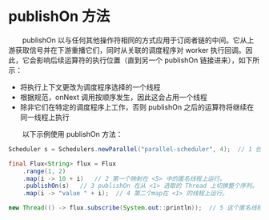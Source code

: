 # publishOn 方法

&emsp;&emsp;publishOn 以与任何其他操作符相同的方式应用于订阅者链的中间。它从上游获取信号并在下游重播它们，同时从关联的调度程序对 worker 执行回调。因此，它会影响后续运算符的执行位置（直到另一个 publishOn 链接进来），如下所示：

- 将执行上下文更改为调度程序选择的一个线程
- 根据规范，onNext 调用按顺序发生，因此这会占用一个线程
- 除非它们在特定的调度程序上工作，否则 publishOn 之后的运算符将继续在同一线程上执行

&emsp;&emsp;以下示例使用 publishOn 方法：

```java
Scheduler s = Schedulers.newParallel("parallel-scheduler", 4);  // 1 创建一个由四个线程实例支持的新调度程序。

final Flux<String> flux = Flux
    .range(1, 2)
    .map(i -> 10 + i)   // 2 第一个映射在 <5> 中的匿名线程上运行。
    .publishOn(s)   // 3 publishOn 在从 <1> 选取的 Thread 上切换整个序列。
    .map(i -> "value " + i);  // 4 第二个map在 <1> 的线程上运行。

new Thread(() -> flux.subscribe(System.out::println));  // 5 这个匿名线程是订阅发生的地方。打印发生在最新的执行上下文中，即来自 publishOn 的上下文。
```

